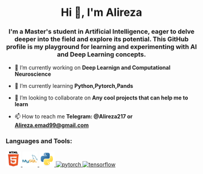 <h1 align="center">Hi 👋, I'm Alireza</h1>
<h3 align="center">I'm a Master's student in Artificial Intelligence, eager to delve deeper into the field and explore its potential. This GitHub profile is my playground for learning and experimenting with AI and Deep Learning concepts.</h3>

- 🔭 I’m currently working on **Deep Learnign and Computational Neuroscience**

- 🌱 I’m currently learning **Python,Pytorch,Pands**

- 👯 I’m looking to collaborate on **Any cool projects that can help me to learn**

- 📫 How to reach me **Telegram: @Alireza217 or Alireza.emad99@gmail.com**

</p>

<h3 align="left">Languages and Tools:</h3>
<p align="left"> <a href="https://www.w3.org/html/" target="_blank" rel="noreferrer"> <img src="https://raw.githubusercontent.com/devicons/devicon/master/icons/html5/html5-original-wordmark.svg" alt="html5" width="40" height="40"/> </a> <a href="https://www.mysql.com/" target="_blank" rel="noreferrer"> <img src="https://raw.githubusercontent.com/devicons/devicon/master/icons/mysql/mysql-original-wordmark.svg" alt="mysql" width="40" height="40"/> </a> <a href="https://www.python.org" target="_blank" rel="noreferrer"> <img src="https://raw.githubusercontent.com/devicons/devicon/master/icons/python/python-original.svg" alt="python" width="40" height="40"/> </a> <a href="https://pytorch.org/" target="_blank" rel="noreferrer"> <img src="https://www.vectorlogo.zone/logos/pytorch/pytorch-icon.svg" alt="pytorch" width="40" height="40"/> </a> <a href="https://www.tensorflow.org" target="_blank" rel="noreferrer"> <img src="https://www.vectorlogo.zone/logos/tensorflow/tensorflow-icon.svg" alt="tensorflow" width="40" height="40"/> </a> </p>
